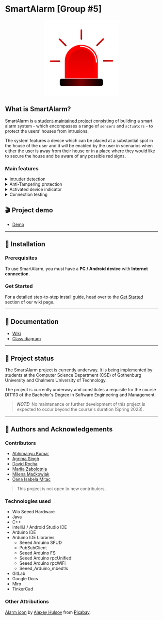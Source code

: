 # SmartAlarm [Group #5]

<div align="center">
 <img src="assets/alarm_image.png"
  alt="SmartAlarm icon"
 width="250" 
 height="250">
</div>

## What is SmartAlarm?

SmartAlarm is a [student-maintained project](#🚨-project-status) consisting of building a smart alarm system - which encompasses a range of `sensors` and `actuators` - to protect the users’ houses from intrusions. 

The system features a device which can be placed at a substantial spot in the house of the user and it will be enabled by the user in scenarios when either the user is away from their house or in a place where they would like to secure the house and be aware of any possible red signs.

### Main features

<details>
<summary>Intruder detection</summary>

>Whenever an intruder is detected, a red LED will be activated, the speaker will produce an alerting sound and a notification will be sent to a remote device to inform about the danger.

</details>

<details>
<summary>Anti-Tampering protection</summary>

>Detects whether someone is trying to move or damage the device itself by integrating a gyroscope sensor. A red LED and alerting speakers are activated immediately.

</details>

<details>
<summary>Activated device indicator</summary>

>Indicates that the vicinity is protected, signaling the owner and deterring would-be intruders. Uses a green LED.

</details>

<details>
<summary>Connection testing</summary>

>Check if the communication is working as intended, in which case clicking a physical button will allow users to ping the remote device.

</details>

## 🎬 Project demo
* [Demo](https://youtube.com)

---

## 🔨 Installation

### Prerequisites
To use SmartAlarm, you must have a **PC / Android device** with **Internet connection**. 

### Get Started
For a detailed step-to-step install guide, head over to the [Get Started](https://git.chalmers.se/courses/dit113/2023/group-5/smartalarm/-/wikis/Get-Started) section of our wiki page.

--- 

## 📃 Documentation

* [Wiki](https://git.chalmers.se/courses/dit113/2023/group-5/smartalarm/-/wikis/home)
* [Class diagram](https://miro.com/app/board/uXjVMWJNY1k=/)

---
## 🚨 Project status

The SmartAlarm project is currently underway. It is being implemented by students at the Computer Science Department (CSE) of Gothenburg University and Chalmers University of Technology. 

The project is currently underway and constitutes a requisite for the course DIT113 of the Bachelor's Degree in Software Engineering and Management.

>**_NOTE:_** No maintenance or further development of this project is expected to occur beyond the course's duration (Spring 2023).

---
## 👥 Authors and Acknowledgements

### Contributors

* [Abhimanyu Kumar](https://git.chalmers.se/kumarab)
* [Agrima Singh](https://git.chalmers.se/agrima)
* [David Rocha](https://git.chalmers.se/davidroc)
* [Mariia Zabolotnia](https://git.chalmers.se/mariiaz)
* [Milena Maćkowiak](https://git.chalmers.se/milenam)
* [Oana Isabela Mitac](https://git.chalmers.se/mitac)

>This project is not open to new contributors.

### Technologies used
* Wio Seeed Hardware
* Java
* C++
* IntelliJ / Android Studio IDE
* Arduino IDE
* Arduino IDE Libraries
  * Seeed Arduino SFUD
  * PubSubClient
  * Seeed Arduino FS
  * Seeed Arduino rpcUnified
  * Seeed Arduino rpcWiFi
  * Seeed_Arduino_mbedtls
* GitLab
* Google Docs
* Miro
* TinkerCad

### Other Attributions

<a href="https://pixabay.com/illustrations/flasher-signal-police-alarm-5027727/
">Alarm icon</a> by <a href="https://pixabay.com/users/alexey_hulsov-388655/?utm_source=link-attribution&amp;utm_medium=referral&amp;utm_campaign=image&amp;utm_content=5027727">Alexey Hulsov</a> from <a href="https://pixabay.com//?utm_source=link-attribution&amp;utm_medium=referral&amp;utm_campaign=image&amp;utm_content=5027727">Pixabay</a>.


